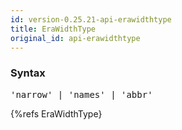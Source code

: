 ```yaml
---
id: version-0.25.21-api-erawidthtype
title: EraWidthType
original_id: api-erawidthtype
---
```


### Syntax

<pre class="syntax">
'narrow' | 'names' | 'abbr'
</pre>

{%refs EraWidthType}
